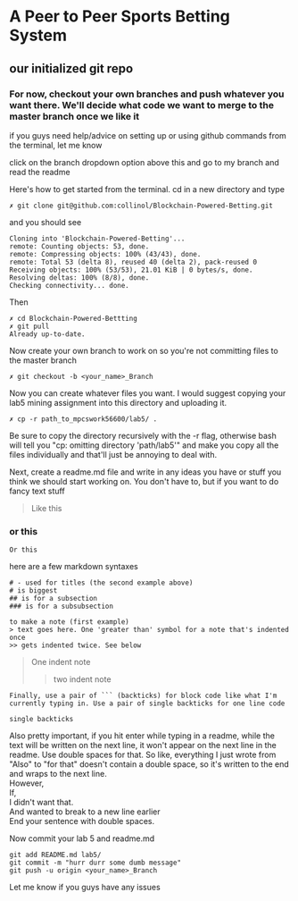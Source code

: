 # A Peer to Peer Sports Betting System

## our initialized git repo

### For now, checkout your own branches and push whatever you want there. We'll decide what code we want to merge to the master branch once we like it
if you guys need help/advice on setting up or using github commands from the terminal, let me know 

click on the branch dropdown option above this and go to my branch and read the readme
  
Here's how to get started from the terminal.
cd in a new directory and type
```angular2html
✗ git clone git@github.com:collinol/Blockchain-Powered-Betting.git
```
and you should see 
```angular2html
Cloning into 'Blockchain-Powered-Betting'...
remote: Counting objects: 53, done.
remote: Compressing objects: 100% (43/43), done.
remote: Total 53 (delta 8), reused 40 (delta 2), pack-reused 0
Receiving objects: 100% (53/53), 21.01 KiB | 0 bytes/s, done.
Resolving deltas: 100% (8/8), done.
Checking connectivity... done.
```
Then
```angular2html
✗ cd Blockchain-Powered-Bettting
✗ git pull
Already up-to-date.
```
Now create your own branch to work on so you're not committing files to the master branch

```angular2html
✗ git checkout -b <your_name>_Branch
```
Now you can create whatever files you want. I would suggest copying your lab5 mining
assignment into this directory and uploading it.
```angular2html
✗ cp -r path_to_mpcswork56600/lab5/ .
```
Be sure to copy the directory recursively with the -r flag, otherwise 
bash will tell you "cp: omitting directory 'path/lab5'" and make you copy
all the files individually and that'll just be annoying to deal with.
  
Next, create a readme.md file and write in any ideas you have or stuff you
think we should start working on. You don't have to, but if you want to do fancy text stuff
> Like this
### or this
```angular2html
Or this
```
here are a few markdown syntaxes
```angular2html
# - used for titles (the second example above)
# is biggest
## is for a subsection
### is for a subsubsection

to make a note (first example)
> text goes here. One 'greater than' symbol for a note that's indented once
>> gets indented twice. See below
```
> One indent note
>> two indent note
```angular2html
Finally, use a pair of ``` (backticks) for block code like what I'm  
currently typing in. Use a pair of single backticks for one line code

```
`single backticks` 

Also pretty important, if you hit enter while typing in a readme, 
while the text will be written on the next line, it won't appear on the next
line in the readme. Use double spaces for that.
So like, everything I just wrote from "Also" to "for that" doesn't contain a double space,
so it's written to the end and wraps to the next line.  
However,  
If,  
I didn't want that.  
And wanted to break to a new line earlier  
End your sentence with double spaces.

Now commit your lab 5 and readme.md

```angular2html
git add README.md lab5/
git commit -m "hurr durr some dumb message"
git push -u origin <your_name>_Branch
```
Let me know if you guys have any issues